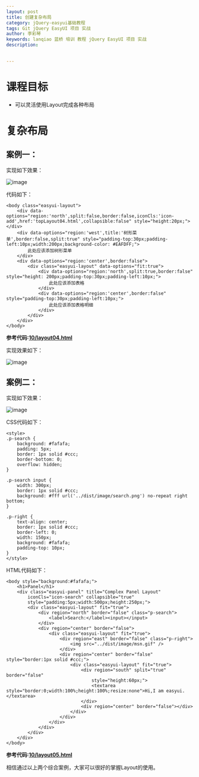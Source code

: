 ```yaml
---
layout: post  
title: 创建复杂布局    
category: jQuery-easyui基础教程  
tags: Git jQuery EasyUI 项目 实战  
author: 李彩琴  
keywords: lanqiao 蓝桥 培训 教程 jQuery EasyUI 项目 实战  
description:
  

---
```

# 课程目标

- 可以灵活使用Layout完成各种布局 


# 复杂布局

## 案例一：

  
实现如下效果：

![image](http://i.imgur.com/KKMNcWN.png) 

代码如下：

```
<body class="easyui-layout">   
    <div data-options="region:'north',split:false,border:false,iconCls:'icon-add',href:'topLayout04.html',collapsible:false" style="height:20px;"></div>   
    <div data-options="region:'west',title:'树形菜单',border:false,split:true" style="padding-top:30px;padding-left:10px;width:200px;background-color: #EAFDFF;">
    	此处应该添加树形菜单
    </div>     
    <div data-options="region:'center',border:false">
    	<div class="easyui-layout" data-options="fit:true">
    		<div data-options="region:'north',split:true,border:false" style="height: 200px;padding-top:30px;padding-left:10px;">
    			此处应该添加表格
    		</div>
    		<div data-options="region:'center',border:false"  style="padding-top:30px;padding-left:10px;">
    			此处应该添加表格明细
    		</div>
    	</div>
    </div>   
</body>  
```  

**参考代码:[10/layout04.html](https://coding.net/u/lanqiao/p/easyuiDemo/git/blob/master/10/layout04.html)**

实现效果如下：

![image](http://i.imgur.com/hIPdYD0.png) 


## 案例二：

实现如下效果：

![image](http://i.imgur.com/cGsM8ub.png) 

CSS代码如下：

```
<style>
.p-search {
	background: #fafafa;
	padding: 5px;
	border: 1px solid #ccc;
	border-bottom: 0;
	overflow: hidden;
}

.p-search input {
	width: 300px;
	border: 1px solid #ccc;
	background: #fff url('../dist/image/search.png') no-repeat right bottom;
}

.p-right {
	text-align: center;
	border: 1px solid #ccc;
	border-left: 0;
	width: 150px;
	background: #fafafa;
	padding-top: 10px;
}
</style>
```  

HTML代码如下：

```
<body style="background:#fafafa;">
	<h1>Panel</h1>
	<div class="easyui-panel" title="Complex Panel Layout"
		iconCls="icon-search" collapsible="true"
		style="padding:5px;width:500px;height:250px;">
		<div class="easyui-layout" fit="true">
			<div region="north" border="false" class="p-search">
				<label>Search:</label><input></input>
			</div>
			<div region="center" border="false">
				<div class="easyui-layout" fit="true">
					<div region="east" border="false" class="p-right">
						<img src="../dist/image/msn.gif" />
					</div>
					<div region="center" border="false" style="border:1px solid #ccc;">
						<div class="easyui-layout" fit="true">
							<div region="south" split="true" border="false"
								style="height:60px;">
								<textarea style="border:0;width:100%;height:100%;resize:none">Hi,I am easyui.</textarea>
							</div>
							<div region="center" border="false"></div>
						</div>
					</div>
				</div>
			</div>
		</div>
	</div>
</body>
```  

**参考代码:[10/layout05.html](https://coding.net/u/lanqiao/p/easyuiDemo/git/blob/master/10/layout05.html)**

相信通过以上两个综合案例，大家可以很好的掌握Layout的使用。





